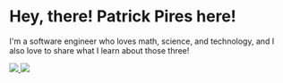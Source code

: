 # Hey, there! Patrick Pires here!

I'm a software engineer who loves math, science, and technology, and I also love to share what I learn about those three!

<a href="mailto:patrick.piresp@gmail.com">
    <img
        src="https://img.shields.io/badge/-Gmail-%23333?style=for-the-badge&logo=gmail&logoColor=white"
        target="_blank">
</a>
<a href="https://www.linkedin.com/in/patrickpiresdev/" target="_blank">
    <img
        src="https://img.shields.io/badge/-LinkedIn-%230077B5?style=for-the-badge&logo=linkedin&logoColor=white"
        target="_blank">
</a>
